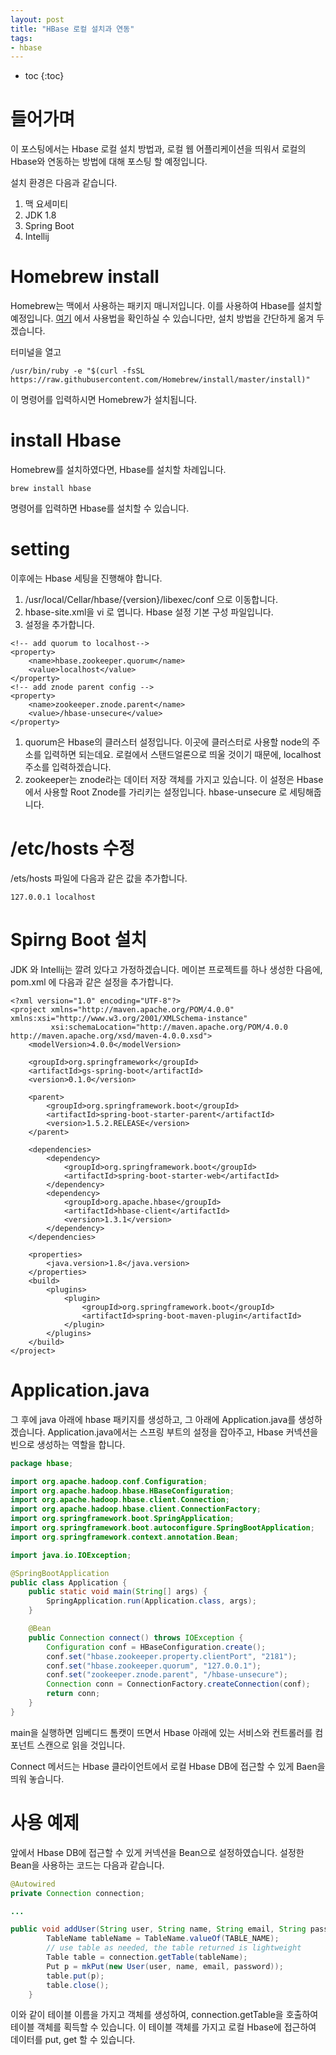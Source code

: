 ```yaml
---
layout: post
title: "HBase 로컬 설치과 연동"
tags:
- hbase
---
```


* toc
{:toc}

# 들어가며
이 포스팅에서는 Hbase 로컬 설치 방법과, 로컬 웹 어플리케이션을 띄워서 로컬의 Hbase와 연동하는 방법에 대해 포스팅 할 예정입니다.

설치 환경은 다음과 같습니다.

1. 맥 요세미티
2. JDK 1.8
3. Spring Boot
4. Intellij

# Homebrew install
Homebrew는 맥에서 사용하는 패키지 매니저입니다. 이를 사용하여 Hbase를 설치할 예정입니다.
[여기](https://brew.sh/index_ko.html) 에서 사용법을 확인하실 수 있습니다만, 설치 방법을 간단하게 옮겨 두겠습니다.

터미널을 열고

~~~
/usr/bin/ruby -e "$(curl -fsSL https://raw.githubusercontent.com/Homebrew/install/master/install)"
~~~

이 명령어를 입력하시면 Homebrew가 설치됩니다.

# install Hbase
Homebrew를 설치하였다면, Hbase를 설치할 차례입니다.

~~~
brew install hbase
~~~

명령어를 입력하면 Hbase를 설치할 수 있습니다.

# setting
이후에는 Hbase 세팅을 진행해야 합니다.

1. /usr/local/Cellar/hbase/{version}/libexec/conf 으로 이동합니다.
2. hbase-site.xml을 vi 로 엽니다. Hbase 설정 기본 구성 파일입니다.
3. 설정을 추가합니다.

~~~
<!-- add quorum to localhost-->
<property>
	<name>hbase.zookeeper.quorum</name>
	<value>localhost</value>
</property>
<!-- add znode parent config -->
<property>
	<name>zookeeper.znode.parent</name>
	<value>/hbase-unsecure</value>
</property>
~~~

1. quorum은 Hbase의 클러스터 설정입니다. 이곳에 클러스터로 사용할 node의 주소를 입력하면 되는데요. 로컬에서 스탠드얼론으로 띄울 것이기 때문에, localhost 주소를 입력하겠습니다.
2. zookeeper는 znode라는 데이터 저장 객체를 가지고 있습니다. 이 설정은 Hbase에서 사용할 Root Znode를 가리키는 설정입니다. hbase-unsecure 로 세팅해줍니다.

# /etc/hosts 수정
/ets/hosts 파일에 다음과 같은 값을 추가합니다.

~~~
127.0.0.1 localhost
~~~

# Spirng Boot 설치
JDK 와 Intellij는 깔려 있다고 가정하겠습니다. 메이븐 프로젝트를 하나 생성한 다음에, pom.xml 에 다음과 같은 설정을 추가합니다.

~~~
<?xml version="1.0" encoding="UTF-8"?>
<project xmlns="http://maven.apache.org/POM/4.0.0" xmlns:xsi="http://www.w3.org/2001/XMLSchema-instance"
         xsi:schemaLocation="http://maven.apache.org/POM/4.0.0 http://maven.apache.org/xsd/maven-4.0.0.xsd">
    <modelVersion>4.0.0</modelVersion>

    <groupId>org.springframework</groupId>
    <artifactId>gs-spring-boot</artifactId>
    <version>0.1.0</version>

    <parent>
        <groupId>org.springframework.boot</groupId>
        <artifactId>spring-boot-starter-parent</artifactId>
        <version>1.5.2.RELEASE</version>
    </parent>

    <dependencies>
        <dependency>
            <groupId>org.springframework.boot</groupId>
            <artifactId>spring-boot-starter-web</artifactId>
        </dependency>
        <dependency>
            <groupId>org.apache.hbase</groupId>
            <artifactId>hbase-client</artifactId>
            <version>1.3.1</version>
        </dependency>
    </dependencies>

    <properties>
        <java.version>1.8</java.version>
    </properties>
    <build>
        <plugins>
            <plugin>
                <groupId>org.springframework.boot</groupId>
                <artifactId>spring-boot-maven-plugin</artifactId>
            </plugin>
        </plugins>
    </build>
</project>
~~~

# Application.java
그 후에 java 아래에 hbase 패키지를 생성하고, 그 아래에 Application.java를 생성하겠습니다. Application.java에서는 스프링 부트의 설정을 잡아주고, Hbase 커넥션을 빈으로 생성하는 역할을 합니다.

~~~java
package hbase;

import org.apache.hadoop.conf.Configuration;
import org.apache.hadoop.hbase.HBaseConfiguration;
import org.apache.hadoop.hbase.client.Connection;
import org.apache.hadoop.hbase.client.ConnectionFactory;
import org.springframework.boot.SpringApplication;
import org.springframework.boot.autoconfigure.SpringBootApplication;
import org.springframework.context.annotation.Bean;

import java.io.IOException;

@SpringBootApplication
public class Application {
	public static void main(String[] args) {
		SpringApplication.run(Application.class, args);
	}

	@Bean
	public Connection connect() throws IOException {
		Configuration conf = HBaseConfiguration.create();
		conf.set("hbase.zookeeper.property.clientPort", "2181");
		conf.set("hbase.zookeeper.quorum", "127.0.0.1");
		conf.set("zookeeper.znode.parent", "/hbase-unsecure");
		Connection conn = ConnectionFactory.createConnection(conf);
		return conn;
	}
}
~~~

main을 실행하면 임베디드 톰캣이 뜨면서 Hbase 아래에 있는 서비스와 컨트롤러를 컴포넌트 스캔으로 읽을 것입니다.

Connect 메서드는 Hbase 클라이언트에서 로컬 Hbase DB에 접근할 수 있게 Baen을 띄워 놓습니다.

# 사용 예제
앞에서 Hbase DB에 접근할 수 있게 커넥션을 Bean으로 설정하였습니다. 설정한 Bean을 사용하는 코드는 다음과 같습니다.

~~~java
@Autowired
private Connection connection;

...

public void addUser(String user, String name, String email, String password) throws IOException {
		TableName tableName = TableName.valueOf(TABLE_NAME);
		// use table as needed, the table returned is lightweight
		Table table = connection.getTable(tableName);
		Put p = mkPut(new User(user, name, email, password));
		table.put(p);
		table.close();
	}
~~~

이와 같이 테이블 이름을 가지고 객체를 생성하여, connection.getTable을 호출하여 테이블 객체를 획득할 수 있습니다. 이 테이블 객체를 가지고 로컬 Hbase에 접근하여 데이터를 put, get 할 수 있습니다.



